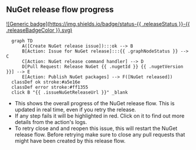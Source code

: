 <!-- nuget-release-flow -->
## NuGet release flow progress

[![Generic badge](https://img.shields.io/badge/status-{{ .releaseStatus }}-{{ .releaseBadgeColor }}.svg)](https://shields.io/)

``````mermaid
  graph TD
      A([Create NuGet release issue]):::ok --> B
      B[Action: Issue for NuGet release]:::{{ .graphNodeStatus }} --> C
      C[Action: NuGet release command handler] --> D
      D[Pull Request: Release NuGet {{ .nugetId }} {{ .nugetVersion }}] --> E
      E[Action: Publish NuGet packages] --> F([NuGet released])
  classDef ok stroke:#a5e16e 
  classDef error stroke:#ff1355
  click B "{{ .issueNuGetReleaseUrl }}" _blank
``````

- This shows the overall progress of the NuGet release flow. This is updated in real time, even if you retry the release.
- If any step fails it will be highlighted in red. Click on it to find out more details from the action's logs.
- To retry close and and reopen this issue, this will restart the NuGet release flow. Before retrying make sure to close any pull requests that might have been created by this release flow.

<!-- issue-nuget-release-url: {{ .issueNuGetReleaseUrl }} -->
